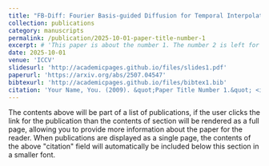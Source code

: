 ```yaml
---
title: "FB-Diff: Fourier Basis-guided Diffusion for Temporal Interpolation of 4D Medical Imaging"
collection: publications
category: manuscripts
permalink: /publication/2025-10-01-paper-title-number-1
excerpt: # 'This paper is about the number 1. The number 2 is left for future work.'
date: 2025-10-01
venue: 'ICCV'
slidesurl: 'http://academicpages.github.io/files/slides1.pdf'
paperurl: 'https://arxiv.org/abs/2507.04547'
bibtexurl: 'http://academicpages.github.io/files/bibtex1.bib'
citation: 'Your Name, You. (2009). &quot;Paper Title Number 1.&quot; <i>Journal 1</i>. 1(1).'
---
```

The contents above will be part of a list of publications, if the user clicks the link for the publication than the contents of section will be rendered as a full page, allowing you to provide more information about the paper for the reader. When publications are displayed as a single page, the contents of the above "citation" field will automatically be included below this section in a smaller font.
